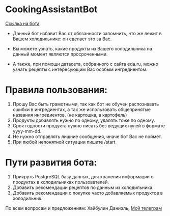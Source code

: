 # CookingAssistantBot

[Ссылка на бота](t.me/CookingAssistantBot "CookingAssistant")


- Данный бот избавит Вас от обязанности запомнить, что же лежит в Вашем холодильнике: он сделает это за Вас.

- Вы можете узнать, какие продукты из Вашего холодильника на данный момент являются просроченными.

- А также, при помощи датасета, собранного с сайта eda.ru, можно узнать рецепты с интересующим Вас особым ингредиентом.

# Правила пользования:

1. Прошу Вас быть грамотными, так как бот не обучен распознавать ошибки в ингредиентах, а так же использовать общепринятые названия ингредиентов. (не картошка, а картофель)
2. Продукты добавлять нужно по одному, удалять тоже по одному.
3. Срок годности продукта нужно писать без ведущих нулей в формате yyyy-mm-dd.
4. Не нужно отправлять лишние сообщения, иначе бот Вас не поймёт.
5. При любой непонятной ситуации пишите /start


# Пути развития бота:

1. Прикруть PostgreSQL базу данных, для хранения информации о продуктах в холодильниках пользователей.
2. Добавить рекомендации рецептов по данным из холодильника.
3. Добавить рекомендации о покупке часто добавляемых продуктов в холодильник.


По всем вопросам и предложениям: Хайбулин Даниэль,  [Мой телеграм](t.me/kiDaniel "CookingAssistant")
